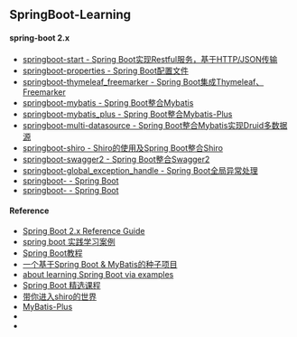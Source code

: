 ## SpringBoot-Learning

#### spring-boot 2.x
* [springboot-start - Spring Boot实现Restful服务，基于HTTP/JSON传输](https://github.com/ZzzLJ/SpringBoot-Learning/blob/master/springboot-start/README.md)
* [springboot-properties - Spring Boot配置文件](https://github.com/ZzzLJ/SpringBoot-Learning/blob/master/springboot-properties/README.md)
* [springboot-thymeleaf_freemarker - Spring Boot集成Thymeleaf、Freemarker](https://github.com/ZzzLJ/SpringBoot-Learning/blob/master/thymeleaf_freemarker/README.md)
* [springboot-mybatis - Spring Boot整合Mybatis](https://github.com/ZzzLJ/SpringBoot-Learning/blob/master/springboot-mybatis/README.md)
* [springboot-mybatis_plus - Spring Boot整合Mybatis-Plus](https://github.com/ZzzLJ/SpringBoot-Learning/blob/master/springboot-mybatis_plus/README.md)
* [springboot-multi-datasource - Spring Boot整合Mybatis实现Druid多数据源](https://github.com/ZzzLJ/SpringBoot-Learning/blob/master/springboot-multi-datasource/README.md)
* [springboot-shiro - Shiro的使用及Spring Boot整合Shiro](https://github.com/ZzzLJ/SpringBoot-Learning/blob/master/springboot-shiro/README.md)
* [springboot-swagger2 - Spring Boot整合Swagger2](https://github.com/ZzzLJ/SpringBoot-Learning/blob/master/springboot-swagger2/README.md)
* [springboot-global_exception_handle - Spring Boot全局异常处理](https://github.com/ZzzLJ/SpringBoot-Learning/blob/master/springboot-global_exception_handle/README.md)
* [springboot- - Spring Boot](https://github.com/ZzzLJ/SpringBoot-Learning/blob/master/springboot-/README.md)
* [springboot- - Spring Boot](https://github.com/ZzzLJ/SpringBoot-Learning/blob/master/springboot-/README.md)

#### Reference
* [Spring Boot 2.x Reference Guide](https://docs.spring.io/spring-boot/docs/2.0.6.RELEASE/reference/htmlsingle/)
* [spring boot 实践学习案例](https://github.com/JeffLi1993/springboot-learning-example)
* [Spring Boot教程](https://github.com/dyc87112/SpringBoot-Learning)
* [一个基于Spring Boot & MyBatis的种子项目](https://github.com/lihengming/spring-boot-api-project-seed)
* [about learning Spring Boot via examples](https://github.com/ityouknow/spring-boot-examples)
* [Spring Boot 精选课程](https://github.com/ityouknow/spring-boot-leaning)
* [带你进入shiro的世界](https://blog.csdn.net/sihai12345/column/info/15160)
* [MyBatis-Plus](https://mp.baomidou.com/)
* []()
* []()
